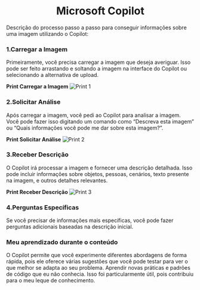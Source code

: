 <h1 align="center"> Microsoft Copilot </h1>
Descrição do processo passo a passo para conseguir informações sobre uma imagem utilizando o Copilot:
<h3>1.Carregar a Imagem </h3> Primeiramente, você precisa carregar a imagem que deseja averiguar.
Isso pode ser feito arrastando e soltando a imagem na interface do Copilot ou selecionando a alternativa de upload. 

**Print Carregar a Imagem**
![Print 1](https://github.com/user-attachments/assets/3b6a8ee7-64e6-4486-8c8e-ac81e4f1b930)
<h3>2.Solicitar Análise </h3> Após carregar a imagem, você  pedi ao Copilot para analisar a imagem. 
Você pode fazer isso digitando um comando como “Descreva esta imagem” ou “Quais informações você pode me dar sobre esta imagem?”.

**Print Solicitar Análise**
![Print 2](https://github.com/user-attachments/assets/e49e96aa-de66-4a77-9de7-3c1afa367900)
<h3>3.Receber Descrição </h3> O Copilot irá processar a imagem e fornecer uma descrição detalhada. Isso pode incluir informações sobre objetos, 
pessoas, cenários, texto presente na imagem, e outros detalhes relevantes.

**Print Receber Descrição**
![Print 3](https://github.com/user-attachments/assets/b2eeabd7-8c4e-40a7-8a4b-eef4b6ef7ebb)
<h3>4.Perguntas Específicas </h3> Se você precisar de informações mais específicas, você pode fazer perguntas adicionais baseadas na descrição inicial.
<h3>Meu aprendizado durante o conteúdo </h3> O Copilot permite que você experimente diferentes abordagens de forma rápida, 
pois ele oferece várias sugestões que você pode testar para ver o que melhor se adapta ao seu problema.  
Aprendir novas práticas e padrões de código que eu não conhecia. Isso foi particularmente útil, pois contribuiu para o meu leque de conhecimento.
